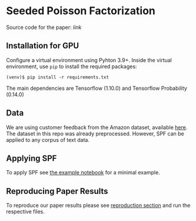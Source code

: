 # Seeded Poisson Factorization

Source code for the paper: *link*

## Installation for GPU

Configure a virtual environment using Pyhton 3.9+. Inside the virtual environment, use `pip` to install the required packages:

```{bash}
(venv)$ pip install -r requirements.txt
```

The main dependencies are Tensorflow (1.10.0) and Tensorflow Probability (0.14.0)


## Data

We are using customer feedback from the Amazon dataset, available [here](https://www.kaggle.com/datasets/kashnitsky/hierarchical-text-classification). The dataset in this repo was already preprocessed. However, SPF can be applied to any corpus of text data.


## Applying SPF

To apply SPF see [the example notebook](https://github.com/BPro2410/Seeded-Poisson-Factorization/blob/main/SPF_example_notebook.ipynb) for a minimal example.


## Reproducing Paper Results

To reproduce our paper results please see [reproduction section](https://github.com/BPro2410/Seeded-Poisson-Factorization/tree/main/analysis/reproduction) and run the respective files.